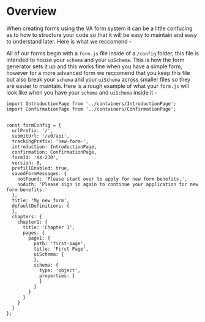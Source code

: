# Overview

When creating forms using the VA form system it can be a little confucing as to how to structure your code so that it will be easy to maintain and easy to understand later. Here is what we reccomend - 

All of our forms begin with a `form.js` file inside of a `/config` folder, this file is intended to house your `schema` and your `uiSchema`. This is how the form generator sets it up and this works fine when you have a simple form, however for a more advanced form we reccomend that you keep this file but also break your `schema` and your `uiSchema` across smaller files so they are easier to maintain. Here is a rough example of what your `form.js` will look like when you have your `schema` and `uiSchema` inside it -

```
import IntroductionPage from '../containers/IntroductionPage';
import ConfirmationPage from '../containers/ConfirmationPage';


const formConfig = {
  urlPrefix: '/',
  submitUrl: '/v0/api',
  trackingPrefix: 'new-form-',
  introduction: IntroductionPage,
  confirmation: ConfirmationPage,
  formId: 'XX-230',
  version: 0,
  prefillEnabled: true,
  savedFormMessages: {
    notFound: 'Please start over to apply for new form benefits.',
    noAuth: 'Please sign in again to continue your application for new form benefits.'
  },
  title: 'My new form',
  defaultDefinitions: {
  },
  chapters: {
    chapter1: {
      title: 'Chapter 1',
      pages: {
        page1: {
          path: 'first-page',
          title: 'First Page',
          uiSchema: {
          },
          schema: {
            type: 'object',
            properties: {
            }
          }
        }
      }
    }
  }
};
```
